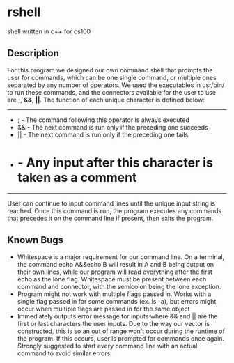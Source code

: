 # rshell
shell written in c++ for cs100

## Description
For this program we designed our own command shell that prompts the user for commands, 
which can be one single command, or multiple ones separated by any number of operators.
We used the executables in usr/bin/ to run these commands, and the connectors available 
for the user to use are **;**, **&&**, **||**. The function of each unique character
is defined below:

---
* ; - The command following this operator is always executed
* && - The next command is run only if the preceding one succeeds
* || - The next command is run only if the preceding one fails
* # - Any input after this character is taken as a comment
---

User can continue to input command lines until the unique input string is reached. Once
this command is run, the program executes any commands that precedes it on the command line
if present, then exits the program.

## Known Bugs

* Whitespace is a major requirement for our command line. On a terminal, the command 
echo A&&echo B will result in A and B being output on their own lines, while our program
will read everything after the first echo as the lone flag. Whitespace must be present 
between each command and connector, with the semicolon being the lone exception.
* Program might not work with multiple flags passed in. Works with a single flag passed in
for some commands (ex. ls -a), but errors might occur when multiple flags are passed in for 
the same object
* Immediately outputs error message for inputs where && and || are the first or last characters
the user inputs. Due to the way our vector is constructed, this is so an out of range won't occur
during the runtime of the program. If this occurs, user is prompted for commands once again. Strongly
suggested to start every command line with an actual command to avoid similar errors.

